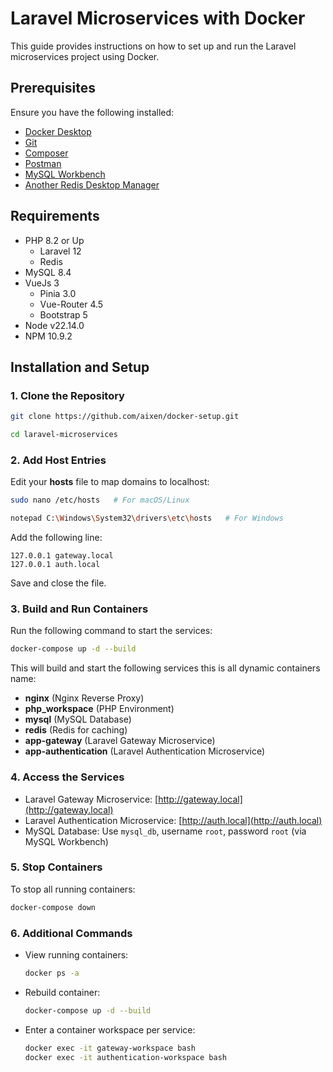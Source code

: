 # Laravel Microservices with Docker

This guide provides instructions on how to set up and run the Laravel microservices project using Docker.

## Prerequisites
Ensure you have the following installed:
- [Docker Desktop](https://www.docker.com/products/docker-desktop)
- [Git](https://git-scm.com/downloads)
- [Composer](https://getcomposer.org/)
- [Postman](https://www.postman.com/)
- [MySQL Workbench](https://www.mysql.com/products/workbench/)
- [Another Redis Desktop Manager](https://goanother.com/)

## Requirements
- PHP 8.2 or Up
  - Laravel 12
  - Redis
- MySQL 8.4
- VueJs 3
  - Pinia 3.0
  - Vue-Router 4.5
  - Bootstrap 5
- Node v22.14.0
- NPM 10.9.2

## Installation and Setup

### 1. Clone the Repository
```sh
git clone https://github.com/aixen/docker-setup.git

cd laravel-microservices
```

### 2. Add Host Entries
Edit your **hosts** file to map domains to localhost:
```sh
sudo nano /etc/hosts   # For macOS/Linux

notepad C:\Windows\System32\drivers\etc\hosts   # For Windows
```
Add the following line:
```
127.0.0.1 gateway.local
127.0.0.1 auth.local
```
Save and close the file.

### 3. Build and Run Containers
Run the following command to start the services:
```sh
docker-compose up -d --build
```
This will build and start the following services this is all dynamic containers name:
- **nginx** (Nginx Reverse Proxy)
- **php_workspace** (PHP Environment)
- **mysql** (MySQL Database)
- **redis** (Redis for caching)
- **app-gateway** (Laravel Gateway Microservice)
- **app-authentication** (Laravel Authentication Microservice)

### 4. Access the Services
- Laravel Gateway Microservice: [http://gateway.local](http://gateway.local)
- Laravel Authentication Microservice: [http://auth.local](http://auth.local)
- MySQL Database: Use `mysql_db`, username `root`, password `root` (via MySQL Workbench)

### 5. Stop Containers
To stop all running containers:
```sh
docker-compose down
```

### 6. Additional Commands
- View running containers:
  ```sh
  docker ps -a
  ```
- Rebuild container:
  ```sh
  docker-compose up -d --build
  ```
- Enter a container workspace per service:
  ```sh
  docker exec -it gateway-workspace bash
  docker exec -it authentication-workspace bash
  ```
